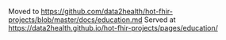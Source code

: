 Moved to https://github.com/data2health/hot-fhir-projects/blob/master/docs/education.md
Served at https://data2health.github.io/hot-fhir-projects/pages/education/